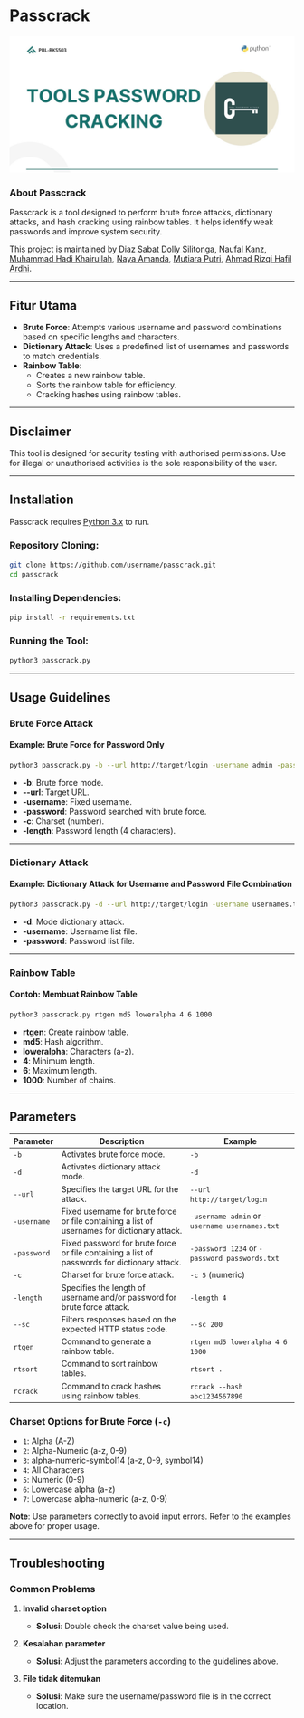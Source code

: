 # Passcrack

![Passcrack Logo](passcrack.jpg)

### About Passcrack

Passcrack is a tool designed to perform brute force attacks, dictionary attacks, and hash cracking using rainbow tables. It helps identify weak passwords and improve system security.

This project is maintained by [Diaz Sabat Dolly Silitonga](http://diaz-afk.site/), [Naufal Kanz](https://twitter.com/Jhaddix), [Muhammad Hadi Khairullah](https://github.com/ItsIgnacioPortal), [Naya Amanda](https://blog.g0tmi1k.com/), [Mutiara Putri](https://blog.g0tmi1k.com/), [Ahmad Rizqi Hafil Ardhi](https://blog.g0tmi1k.com/).

---

## Fitur Utama

- **Brute Force**: Attempts various username and password combinations based on specific lengths and characters.
- **Dictionary Attack**: Uses a predefined list of usernames and passwords to match credentials.
- **Rainbow Table**:
  - Creates a new rainbow table.
  - Sorts the rainbow table for efficiency.
  -  Cracking hashes using rainbow tables.

---

## Disclaimer

This tool is designed for security testing with authorised permissions. Use for illegal or unauthorised activities is the sole responsibility of the user.

---

## Installation

Passcrack requires [Python 3.x](https://www.python.org/downloads/) to run.

### Repository Cloning:
```sh
git clone https://github.com/username/passcrack.git
cd passcrack
```

### Installing Dependencies:
```sh
pip install -r requirements.txt
```

### Running the Tool:
```sh
python3 passcrack.py
```

---

## Usage Guidelines

### Brute Force Attack

#### Example: Brute Force for Password Only
```sh
python3 passcrack.py -b --url http://target/login -username admin -password -c 5 -length 4
```

- **-b**: Brute force mode.
- **--url**: Target URL.
- **-username**: Fixed username.
- **-password**: Password searched with brute force.
- **-c**: Charset (number).
- **-length**: Password length (4 characters).

---

### Dictionary Attack

#### Example: Dictionary Attack for Username and Password File Combination
```sh
python3 passcrack.py -d --url http://target/login -username usernames.txt -password passwords.txt
```

- **-d**: Mode dictionary attack.
- **-username**: Username list file.
- **-password**: Password list file.

---

### Rainbow Table

#### Contoh: Membuat Rainbow Table
```sh
python3 passcrack.py rtgen md5 loweralpha 4 6 1000
```

- **rtgen**: Create rainbow table.
- **md5**: Hash algorithm.
- **loweralpha**: Characters (a-z).
- **4**: Minimum length.
- **6**: Maximum length.
- **1000**: Number of chains.

---

## Parameters

| Parameter          | Description                                                                                 | Example                                             |
|--------------------|---------------------------------------------------------------------------------------------|-----------------------------------------------------|
| `-b`               | Activates brute force mode.                                                                 | `-b`                                               |
| `-d`               | Activates dictionary attack mode.                                                           | `-d`                                               |
| `--url`            | Specifies the target URL for the attack.                                                    | `--url http://target/login`                        |
| `-username`        | Fixed username for brute force or file containing a list of usernames for dictionary attack. | `-username admin` or `-username usernames.txt`     |
| `-password`        | Fixed password for brute force or file containing a list of passwords for dictionary attack. | `-password 1234` or `-password passwords.txt`      |
| `-c`               | Charset for brute force attack.                                                             | `-c 5` (numeric)                                   |
| `-length`          | Specifies the length of username and/or password for brute force attack.                    | `-length 4`                                        |
| `--sc`             | Filters responses based on the expected HTTP status code.                                   | `--sc 200`                                         |
| `rtgen`            | Command to generate a rainbow table.                                                        | `rtgen md5 loweralpha 4 6 1000`                    |
| `rtsort`           | Command to sort rainbow tables.                                                             | `rtsort .`                                         |
| `rcrack`           | Command to crack hashes using rainbow tables.                                               | `rcrack --hash abc1234567890`                      |

### Charset Options for Brute Force (`-c`)
- `1`: Alpha (A-Z)
- `2`: Alpha-Numeric (a-z, 0-9)
- `3`: alpha-numeric-symbol14 (a-z, 0-9, symbol14)
- `4`: All Characters
- `5`: Numeric (0-9)
- `6`: Lowercase alpha (a-z)
- `7`: Lowercase alpha-numeric (a-z, 0-9)

**Note**: Use parameters correctly to avoid input errors. Refer to the examples above for proper usage.

---

## Troubleshooting

### Common Problems

1. **Invalid charset option**
   - **Solusi**: Double check the charset value being used.

2. **Kesalahan parameter**
   - **Solusi**: Adjust the parameters according to the guidelines above.

3. **File tidak ditemukan**
   - **Solusi**: Make sure the username/password file is in the correct location.

